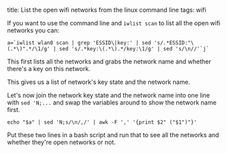 title: List the open wifi networks from the linux command line
tags: wifi

If you want to use the command line and `iwlist scan` to list all the open wifi networks you can:

```
a=`iwlist wlan0 scan | grep 'ESSID\|key:' | sed 's/.*ESSID:"\(.*\)".*/\1/g' | sed 's/.*key:\(.*\).*/key:\1/g' | sed 's/\n//'`j`
```

This first lists all the networks and grabs the network name and whether there's a key on this network.

This gives us a list of network's key state and the network name.

Let's now join the network key state and the network name into one line with `sed 'N;...` and swap the variables around to show the network name first.

```
echo "$a" | sed 'N;s/\n/,/' | awk -F ',' '{print $2" ("$1")"}'
```

Put these two lines in a bash script and run that to see all the networks and whether they're open networks or not.
